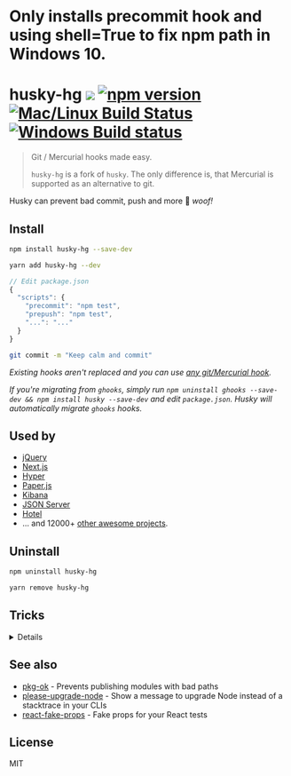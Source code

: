 # Only installs precommit hook and using shell=True to fix npm path in Windows 10. 

# husky-hg [![](http://img.shields.io/npm/dm/husky-hg.svg?style=flat)](https://www.npmjs.org/package/husky-hg) [![npm version](https://badge.fury.io/js/husky-hg.svg)](https://www.npmjs.com/package/husky-hg) [![Mac/Linux Build Status](https://img.shields.io/travis/tobiastimm/husky-hg/master.svg?label=Mac%20OSX%20%26%20Linux)](https://travis-ci.org/tobiastimm/husky-hg) [![Windows Build status](https://img.shields.io/appveyor/ci/tobiastimm/husky-hg/master.svg?label=Windows)](https://ci.appveyor.com/project/tobiastimm/husky-hg/branch/master)

> Git / Mercurial hooks made easy.
>
> `husky-hg` is a fork of `husky`.
> The only difference is, that Mercurial is
> supported as an alternative to git.
>

Husky can prevent bad commit, push and more :dog: _woof!_

## Install

```sh
npm install husky-hg --save-dev
```

```sh
yarn add husky-hg --dev
```

```javascript
// Edit package.json
{
  "scripts": {
    "precommit": "npm test",
    "prepush": "npm test",
    "...": "..."
  }
}
```

```bash
git commit -m "Keep calm and commit"
```

_Existing hooks aren't replaced and you can use [any git/Mercurial hook](HOOKS.md)._

_If you're migrating from `ghooks`, simply run `npm uninstall ghooks --save-dev && npm install husky --save-dev` and edit `package.json`. Husky will automatically migrate `ghooks` hooks._

## Used by

* [jQuery](https://github.com/jquery/jquery)
* [Next.js](https://github.com/zeit/next.js)
* [Hyper](https://github.com/zeit/hyper)
* [Paper.js](https://github.com/paperjs/paper.js)
* [Kibana](https://github.com/elastic/kibana)
* [JSON Server](https://github.com/typicode/json-server)
* [Hotel](https://github.com/typicode/hotel)
* ... and 12000+ [other awesome projects](https://libraries.io/npm/husky/dependent-repositories).

## Uninstall

```sh
npm uninstall husky-hg
```

```sh
yarn remove husky-hg
```

## Tricks

<details>

### Debug hooks easily

If you need to debug hooks, simply use `npm run <script-name>`. For example:

```bash
npm run precommit
```

### Git GUI clients support

If you've installed Node using the [standard installer](https://nodejs.org/en/), [nvm](https://github.com/creationix/nvm) or [homebrew](http://brew.sh/), Git hooks will be executed in GUI applications.

### Working with multiple version of Node

If [`nvm`](https://github.com/creationix/nvm) is installed, husky will try to use the `default`/`current` installed Node version or use the project `.nvmrc`.

__Tip__ to use the system-installed version of node, `nvm` provides a [`system`](https://github.com/creationix/nvm#system-version-of-node) alias

### Accessing Git params

Git params can be found in `GIT_PARAMS` environment variable.

### Setting a different log level

By default, husky will run scripts using `--silent` to make the output more readable. If you want to override this, simply pass a different log level to your scripts:

```json
"precommit": "npm run some-script -q"
```

_`-q/--quiet` is equivalent to `--loglevel warn` which is npm default log level._

### Git submodule and subtree support

Yes

### Mercurial subrepo support

No

### Cygwin support

Yes

### Yarn support

Please use `yarn` `v0.24+`

</details>

## See also

* [pkg-ok](https://github.com/typicode/pkg-ok) - Prevents publishing modules with bad paths
* [please-upgrade-node](https://github.com/typicode/please-upgrade-node) - Show a message to upgrade Node instead of a stacktrace in your CLIs
* [react-fake-props](https://github.com/typicode/react-fake-props) - Fake props for your React tests

## License

MIT
